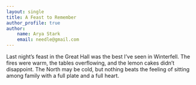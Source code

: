 ```yaml
---
layout: single
title: A Feast to Remember
author_profile: true
author:
    name: Arya Stark
    email: needle@gmail.com
---
```


Last night’s feast in the Great Hall was the best I’ve seen in Winterfell. The fires were warm, the tables overflowing, and the lemon cakes didn’t disappoint. The North may be cold, but nothing beats the feeling of sitting among family with a full plate and a full heart.